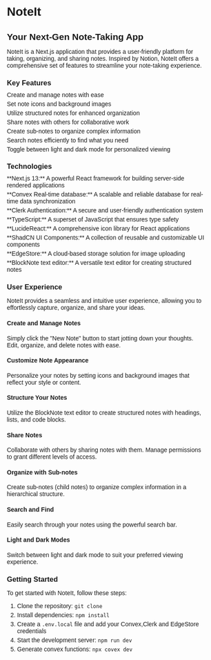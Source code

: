 <!DOCTYPE html>
<html lang="en">
<head>
  <meta charset="UTF-8">
  <meta name="viewport" content="width=device-width, initial-scale=1.0">
  <title>NoteIt: Your Next-Gen Note-Taking App</title>
  <style>
    body {
      font-family: sans-serif;
    }
    h1, h2, h3 {
      font-weight: bold;
      margin-bottom: 10px;
    }
    ul {
      list-style: none;
      margin-top: 10px;
      padding: 0;
    }
    li {
      margin-bottom: 5px;
    }
    a {
      text-decoration: none;
      color: #007bff;
    }
    .container {
      max-width: 800px;
      margin: 0 auto;
      padding: 20px;
    }
  </style>
</head>
<body>
  <div class="container">
    <h1>NoteIt</h1>
    <h2>Your Next-Gen Note-Taking App</h2>
    <p>NoteIt is a Next.js application that provides a user-friendly platform for taking, organizing, and sharing notes. Inspired by Notion, NoteIt offers a comprehensive set of features to streamline your note-taking experience.</p>
    <h3>Key Features</h3>
    <ul>
      <li>Create and manage notes with ease</li>
      <li>Set note icons and background images</li>
      <li>Utilize structured notes for enhanced organization</li>
      <li>Share notes with others for collaborative work</li>
      <li>Create sub-notes to organize complex information</li>
      <li>Search notes efficiently to find what you need</li>
      <li>Toggle between light and dark mode for personalized viewing</li>
    </ul>
    <h3>Technologies</h3>
    <ul>
      <li>**Next.js 13:** A powerful React framework for building server-side rendered applications</li>
      <li>**Convex Real-time database:** A scalable and reliable database for real-time data synchronization</li>
      <li>**Clerk Authentication:** A secure and user-friendly authentication system</li>
      <li>**TypeScript:** A superset of JavaScript that ensures type safety</li>
      <li>**LucideReact:** A comprehensive icon library for React applications</li>
      <li>**ShadCN UI Components:** A collection of reusable and customizable UI components</li>
      <li>**EdgeStore:** A cloud-based storage solution for image uploading</li>
      <li>**BlockNote text editor:** A versatile text editor for creating structured notes</li>
    </ul>
    <h3>User Experience</h3>
    <p>NoteIt provides a seamless and intuitive user experience, allowing you to effortlessly capture, organize, and share your ideas.</p>
    <h4>Create and Manage Notes</h4>
    <p>Simply click the "New Note" button to start jotting down your thoughts. Edit, organize, and delete notes with ease.</p>
    <h4>Customize Note Appearance</h4>
    <p>Personalize your notes by setting icons and background images that reflect your style or content.</p>
    <h4>Structure Your Notes</h4>
    <p>Utilize the BlockNote text editor to create structured notes with headings, lists, and code blocks.</p>
    <h4>Share Notes</h4>
    <p>Collaborate with others by sharing notes with them. Manage permissions to grant different levels of access.</p>
    <h4>Organize with Sub-notes</h4>
    <p>Create sub-notes (child notes) to organize complex information in a hierarchical structure.</p>
    <h4>Search and Find</h4>
    <p>Easily search through your notes using the powerful search bar.</p>
    <h4>Light and Dark Modes</h4>
    <p>Switch between light and dark mode to suit your preferred viewing experience.</p>
    <h3>Getting Started</h3>
    <p>To get started with NoteIt, follow these steps:</p>
    <ol>
      <li>Clone the repository: <code>git clone <repository_url></code></li>
      <li>Install dependencies: <code>npm install</code></li>
      <li>Create a <code>.env.local</code> file and add your Convex,Clerk and EdgeStore credentials</li>
      <li>Start the development server: <code>npm run dev</code></li>
      <li>Generate convex functions: <code>npx covex dev</code></li>
      </ol>
  </div>
</body>
</html>
